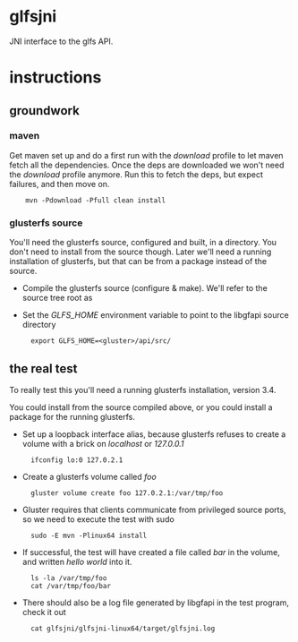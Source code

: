 # glfsjni

JNI interface to the glfs API.

# instructions

## groundwork

### maven

Get maven set up and do a first run with the *download* profile to let maven fetch all the dependencies.  Once the deps 
are downloaded we won't need the *download* profile anymore.  Run this to fetch the deps, but expect failures, and then 
move on.

        mvn -Pdownload -Pfull clean install

### glusterfs source

You'll need the glusterfs source, configured and built, in a directory.  You don't need to install from the source though. 
Later we'll need a running installation of glusterfs, but that can be from a package instead of the source.

- Compile the glusterfs source (configure & make).  We'll refer to the source tree root as <gluster>

- Set the *GLFS_HOME* environment variable to point to the libgfapi source directory

        export GLFS_HOME=<gluster>/api/src/

## the real test

To really test this you'll need a running glusterfs installation, version 3.4.

You could install from the source compiled above, or you could install a package for the running glusterfs.

- Set up a loopback interface alias, because glusterfs refuses to create a volume with a brick on *localhost* or *127.0.0.1*

        ifconfig lo:0 127.0.2.1

- Create a glusterfs volume called *foo*

        gluster volume create foo 127.0.2.1:/var/tmp/foo

- Gluster requires that clients communicate from privileged source ports, so we need to execute the test with sudo

        sudo -E mvn -Plinux64 install

- If successful, the test will have created a file called *bar* in the volume, and written *hello world* into it.

        ls -la /var/tmp/foo
        cat /var/tmp/foo/bar

- There should also be a log file generated by libgfapi in the test program, check it out

        cat glfsjni/glfsjni-linux64/target/glfsjni.log
